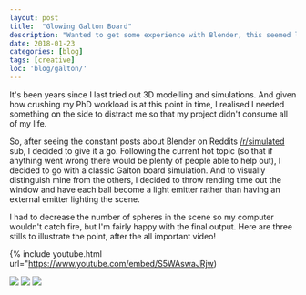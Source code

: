 ```yaml
---
layout: post
title:  "Glowing Galton Board"
description: "Wanted to get some experience with Blender, this seemed like a good way!"
date: 2018-01-23
categories: [blog]
tags: [creative]
loc: 'blog/galton/'
---
```


It's been years since I last tried out 3D modelling and simulations. And given 
how crushing my PhD workload is at this point in time, I realised I needed something
on the side to distract me so that my project didn't consume all of my life. 

So, after seeing the constant posts about Blender on Reddits [/r/simulated](redd.com/r/simulated)
sub, I decided to give it a go. Following the current hot topic (so that if anything went
wrong there would be plenty of people able to help out), I decided to go with a classic
Galton board simulation. And to visually distinguish mine from the others, I decided to throw
rending time out the window and have each ball become a light emitter rather than having
an external emitter lighting the scene. 

I had to decrease the number of spheres in the scene so my computer wouldn't catch fire,
but I'm fairly happy with the final output. Here are three stills to illustrate the point, after the 
all important video!

{% include youtube.html url="https://www.youtube.com/embed/S5WAswaJRjw)

![](galton2.jpg)
![](galton1.jpg)
![](galton3.jpg)


